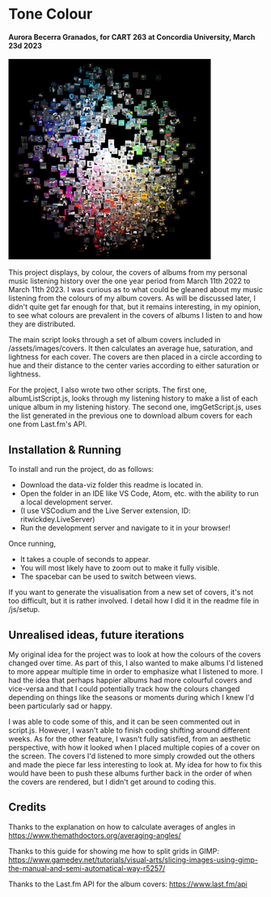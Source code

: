 # Tone Colour
#### Aurora Becerra Granados, for CART 263 at Concordia University, March 23d 2023

![](https://github.com/eclectic-kitty/CART-263/raw/main/data-viz/assets/images/screenshot.png)

This project displays, by colour, the covers of albums from my personal music listening history over the one year period from March 11th 2022 to March 11th 2023. I was curious as to what could be gleaned about my music listening from the colours of my album covers. As will be discussed later, I didn't quite get far enough for that, but it remains interesting, in my opinion, to see what colours are prevalent in the covers of albums I listen to and how they are distributed.

The main script looks through a set of album covers included in /assets/images/covers. It then calculates an average hue, saturation, and lightness for each cover. The covers are then placed in a circle according to hue and their distance to the center varies according to either saturation or lightness.

For the project, I also wrote two other scripts. The first one, albumListScript.js, looks through my listening history to make a list of each unique album in my listening history. The second one, imgGetScript.js, uses the list generated in the previous one to download album covers for each one from Last.fm's API. 

## Installation & Running
To install and run the project, do as follows:
- Download the data-viz folder this readme is located in.
- Open the folder in an IDE like VS Code, Atom, etc. with the ability to run a local development server.
- (I use VSCodium and the Live Server extension, ID: ritwickdey.LiveServer)
- Run the development server and navigate to it in your browser!

Once running,
- It takes a couple of seconds to appear.
- You will most likely have to zoom out to make it fully visible.
- The spacebar can be used to switch between views.

If you want to generate the visualisation from a new set of covers, it's not too difficult, but it is rather involved. I detail how I did it in the readme file in /js/setup.

## Unrealised ideas, future iterations
My original idea for the project was to look at how the colours of the covers changed over time. As part of this, I also wanted to make albums I'd listened to more appear multiple time in order to emphasize what I listened to more. I had the idea that perhaps happier albums had more colourful covers and vice-versa and that I could potentially track how the colours changed depending on things like the seasons or moments during which I knew I'd been particularly sad or happy. 

I was able to code some of this, and it can be seen commented out in script.js. However, I wasn't able to finish coding shifting around different weeks. As for the other feature, I wasn't fully satisfied, from an aesthetic perspective, with how it looked when I placed multiple copies of a cover on the screen. The covers I'd listened to more simply crowded out the others and made the piece far less interesting to look at. My idea for how to fix this would have been to push these albums further back in the order of when the covers are rendered, but I didn't get around to coding this.

## Credits
Thanks to the explanation on how to calculate averages of angles in https://www.themathdoctors.org/averaging-angles/

Thanks to this guide for showing me how to split grids in GIMP: https://www.gamedev.net/tutorials/visual-arts/slicing-images-using-gimp-the-manual-and-semi-automatical-way-r5257/

Thanks to the Last.fm API for the album covers: https://www.last.fm/api